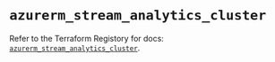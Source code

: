 # `azurerm_stream_analytics_cluster`

Refer to the Terraform Registory for docs: [`azurerm_stream_analytics_cluster`](https://registry.terraform.io/providers/hashicorp/azurerm/3.61.0/docs/resources/stream_analytics_cluster).
